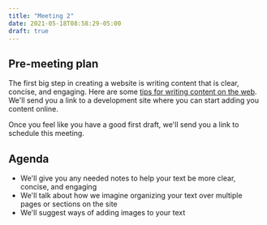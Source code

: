 ```yaml
---
title: "Meeting 2"
date: 2021-05-18T08:58:29-05:00
draft: true
---
```



## Pre-meeting plan
The first big step in creating a website is writing content that is clear, concise, and engaging.  Here are some [tips for writing content on the web](???).  We'll send you a link to a development site where you can start adding you content online.

Once you feel like you have a good first draft, we'll send you a link to schedule this meeting.

## Agenda
* We'll give you any needed notes to help your text be more clear, concise, and engaging
* We'll talk about how we imagine organizing your text over multiple pages or sections on the site
* We'll suggest ways of adding images to your text
